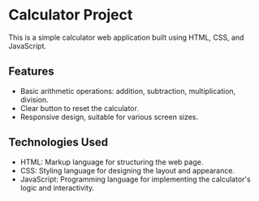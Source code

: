 # Calculator Project

This is a simple calculator web application built using HTML, CSS, and JavaScript.

## Features

- Basic arithmetic operations: addition, subtraction, multiplication, division.
- Clear button to reset the calculator.
- Responsive design, suitable for various screen sizes.

## Technologies Used

- HTML: Markup language for structuring the web page.
- CSS: Styling language for designing the layout and appearance.
- JavaScript: Programming language for implementing the calculator's logic and interactivity.


